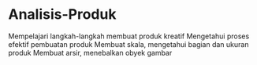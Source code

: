 # Analisis-Produk
Mempelajari langkah-langkah membuat produk kreatif
Mengetahui proses efektif pembuatan produk
Membuat skala, mengetahui bagian dan ukuran produk
Membuat arsir, menebalkan obyek gambar
